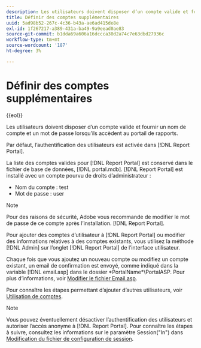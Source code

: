 ```yaml
---
description: Les utilisateurs doivent disposer d’un compte valide et fournir un nom de compte et un mot de passe lorsqu’ils accèdent au portail de rapports.
title: Définir des comptes supplémentaires
uuid: 5ad98b52-267c-4c36-b43a-ae6ad415de8e
exl-id: 1f267217-a389-431a-ba49-9a9eead0ae83
source-git-commit: b1dda69a606a16dccca30d2a74c7e63dbd27936c
workflow-type: tm+mt
source-wordcount: '187'
ht-degree: 3%

---
```


# Définir des comptes supplémentaires

{{eol}}

Les utilisateurs doivent disposer d’un compte valide et fournir un nom de compte et un mot de passe lorsqu’ils accèdent au portail de rapports.

Par défaut, l’authentification des utilisateurs est activée dans [!DNL Report Portal].

La liste des comptes valides pour [!DNL Report Portal] est conservé dans le fichier de base de données, [!DNL portal.mdb]. [!DNL Report Portal] est installé avec un compte pourvu de droits d’administrateur :

* Nom du compte : test
* Mot de passe : user

>[!NOTE]
>
>Pour des raisons de sécurité, Adobe vous recommande de modifier le mot de passe de ce compte après l’installation. [!DNL Report Portal].

Pour ajouter des comptes d’utilisateur à [!DNL Report Portal] ou modifier des informations relatives à des comptes existants, vous utilisez la méthode [!DNL Admin] sur l’onglet [!DNL Report Portal] de l’interface utilisateur.

Chaque fois que vous ajoutez un nouveau compte ou modifiez un compte existant, un email de confirmation est envoyé, comme indiqué dans la variable [!DNL email.asp] dans le dossier \*PortalName*\PortalASP. Pour plus d’informations, voir [Modifier le fichier Email.asp](../../../home/c-rpt-oview/c-install-rpt-port/t-email-file.md#task-d9f4f306d38e435aa7effab3d94f690b).

Pour connaître les étapes permettant d’ajouter d’autres utilisateurs, voir [Utilisation de comptes](../../../home/c-rpt-oview/c-admin-rpt/c-work-accts/c-work-accts.md#concept-c933a1940bda4a3489d61d8af315e45d).

>[!NOTE]
>
>Vous pouvez éventuellement désactiver l’authentification des utilisateurs et autoriser l’accès anonyme à [!DNL Report Portal]. Pour connaître les étapes à suivre, consultez les informations sur le paramètre Session(&quot;In&quot;) dans [Modification du fichier de configuration de session](../../../home/c-rpt-oview/c-install-rpt-port/t-edit-sess-config-file.md#task-cf11c3a780bd4936afd3f64a6b30afc7).
